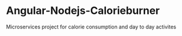 # Angular-Nodejs-Calorieburner
Microservices project for calorie consumption and day to day activites
